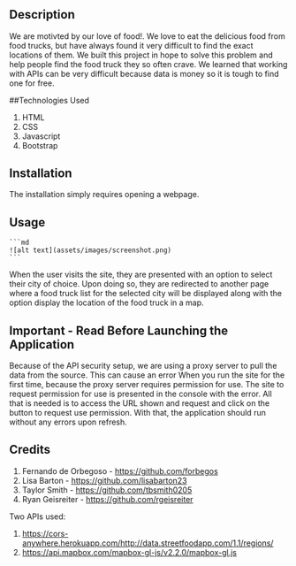 # <Food Truck Locator>

## Description

We are motivted by our love of food!. We love to eat the delicious food from food trucks, but have always found it very difficult to find the exact locations of them. We built this project in hope to solve this problem and help people find the food truck they so often crave. We learned that working with APIs can be very difficult because data is money so it is tough to find one for free.

##Technologies Used

1. HTML
2. CSS
3. Javascript
4. Bootstrap

## Installation

The installation simply requires opening a webpage.

## Usage

    ```md
    ![alt text](assets/images/screenshot.png)
    ```

When the user visits the site, they are presented with an option to select their city of choice. Upon doing so, they are redirected to another page where a food truck list for the selected city will be displayed along with the option display the location of the food truck in a map.

## Important - Read Before Launching the Application

Because of the API security setup, we are using a proxy server to pull the data from the source.  This can cause an error When you run the site for the first time, because the proxy server requires permission for use.  The site to request permission for use is presented in the console with the error. All that is needed is to access the URL shown and request and click on the button to request use permission.  With that, the application should run without any errors upon refresh.

## Credits

1. Fernando de Orbegoso - https://github.com/forbegos
2. Lisa Barton - https://github.com/lisabarton23
3. Taylor Smith - https://github.com/tbsmith0205
4. Ryan Geisreiter - https://github.com/rgeisreiter

Two APIs used:

1. https://cors-anywhere.herokuapp.com/http://data.streetfoodapp.com/1.1/regions/
2. https://api.mapbox.com/mapbox-gl-js/v2.2.0/mapbox-gl.js
